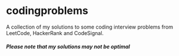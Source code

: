 # codingproblems

A collection of my solutions to some coding interview problems from LeetCode, HackerRank and CodeSignal.

##### Please note that my solutions may not be optimal
